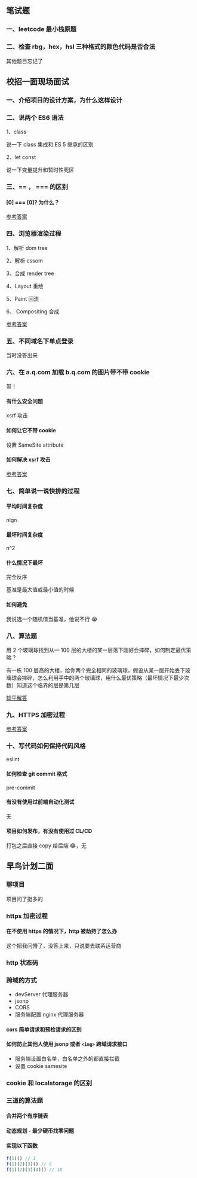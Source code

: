 ## 笔试题

### 一、leetcode 最小栈原题

### 二、检查 rbg，hex，hsl 三种格式的颜色代码是否合法

其他题目忘记了

## 校招一面现场面试

### 一、介绍项目的设计方案，为什么这样设计

### 二、说两个 ES6 语法

1、class

说一下 class 集成和 ES 5 继承的区别

2、let const

说一下变量提升和暂时性死区

### 三、== ， === 的区别

#### [0] === [0]? 为什么？

[参考答案](https://www.trayvonren.top/javascript/base/comparisons.html)

### 四、浏览器渲染过程

1、解析 dom tree

2、解析 cssom

3、合成 render tree

4、Layout 重绘

5、Paint 回流

6、 Compositing 合成

[参考答案](https://www.trayvonren.top/other/browser/open.html)

### 五、不同域名下单点登录

当时没答出来

### 六、在 a.q.com 加载 b.q.com 的图片带不带 cookie

带！

#### 有什么安全问题

xsrf 攻击

#### 如何让它不带 cookie

设置 SameSite attribute

#### 如何解决 xsrf 攻击

[参考答案](https://www.trayvonren.top/other/security/xsrf.html)

### 七、简单说一说快排的过程

#### 平均时间复杂度

nlgn

#### 最坏时间复杂度

n^2

#### 什么情况下最坏

完全反序

基准是最大值或最小值的时候

#### 如何避免

我说选一个随机值当基准，他说不行 😭

### 八、算法题

用 2 个玻璃球找到从一 100 层的大楼的某一层落下刚好会摔碎，如何制定最优策略？

有一栋 100 层高的大楼，给你两个完全相同的玻璃球，假设从某一层开始丢下玻璃球会摔碎，怎么利用手中的两个玻璃球，用什么最优策略（最坏情况下最少次数）知道这个临界的层是第几层

[知乎解答](https://www.zhihu.com/question/31855632)

### 九、HTTPS 加密过程

[参考答案](https://www.trayvonren.top/other/network/tls.html)

### 十、写代码如何保持代码风格

eslint

#### 如何检查 git commit 格式

pre-commit

#### 有没有使用过前端自动化测试

无

#### 项目如何发布，有没有使用过 CL/CD

打包之后直接 copy 给后端 😂，无

<!-- ### 十、按顺序发送一系列请求 -->

## 早鸟计划二面

### 聊项目

项目问了挺多的

### https 加密过程

#### 在不使用 https 的情况下，http 被劫持了怎么办

这个把我问懵了，没答上来，只说要去联系运营商

### http 状态码

### 跨域的方式

- devServer 代理服务器
- jsonp
- CORS
- 服务端配置 nginx 代理服务器

#### cors 简单请求和预检请求的区别

#### 如何防止其他人使用 jsonp 或者 `<img>` 跨域请求接口

- 服务端设置白名单，白名单之外的都直接拦截
- 设置 cookie samesite

### cookie 和 localstorage 的区别

### 三道的算法题

#### 合并两个有序链表

#### 动态规划 - 最少硬币找零问题

#### 实现以下函数

```js
f(1)() // 1
f(1)(2)(3)() // 6
f(1)(2)(3)(4)() // 10
```
